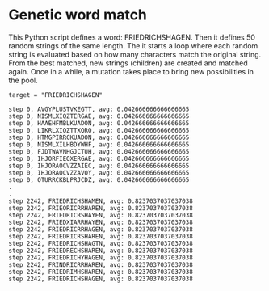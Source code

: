 # Genetic word match

This Python script defines a word: FRIEDRICHSHAGEN.
Then it defines 50 random strings of the same length.
The it starts a loop where each random string is evaluated based on how many characters match the original string.
From the best matched, new strings (children) are created and matched again. Once in a while, a mutation takes place to bring new possibilities in the pool.

```
target = "FRIEDRICHSHAGEN"
```

```
step 0, AVGYPLUSTVKEGTT, avg: 0.042666666666666665
step 0, NISMLXIQZTERGAE, avg: 0.042666666666666665
step 0, HAAEHFMBLKUADON, avg: 0.042666666666666665
step 0, LIKRLXIQZTTXQRQ, avg: 0.042666666666666665
step 0, HTMGPIRRCKUADON, avg: 0.042666666666666665
step 0, NISMLXILHBDYWHF, avg: 0.042666666666666665
step 0, FJDTWAVNHGJCTUH, avg: 0.042666666666666665
step 0, IHJORFIEOXERGAE, avg: 0.042666666666666665
step 0, IHJORAOCVZZAIEC, avg: 0.042666666666666665
step 0, IHJORAOCVZZAVOY, avg: 0.042666666666666665
step 0, OTURRCKBLPRJCDZ, avg: 0.042666666666666665
.
.
step 2242, FRIEDRICHSHAMEN, avg: 0.8237037037037038
step 2242, FRIEORICRRHAREN, avg: 0.8237037037037038
step 2242, FRIEDRICRSHAYEN, avg: 0.8237037037037038
step 2242, FRIEDXIARRHAYEN, avg: 0.8237037037037038
step 2242, FRIEDRICRRHAGEN, avg: 0.8237037037037038
step 2242, FRIEDRICRSHAREN, avg: 0.8237037037037038
step 2242, FRIEDRICHSHAGTN, avg: 0.8237037037037038
step 2242, FRIEDRECHSHAREN, avg: 0.8237037037037038
step 2242, FRIEDRICHYHAGEN, avg: 0.8237037037037038
step 2242, FRINDRICRRHAREN, avg: 0.8237037037037038
step 2242, FRIEDRIMHSHAREN, avg: 0.8237037037037038
step 2242, FRIEDRICHSHAGEN, avg: 0.8237037037037038
```
